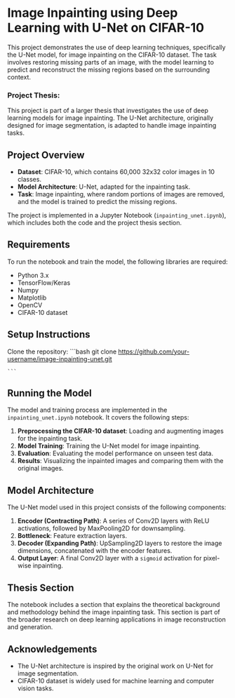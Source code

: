# Image Inpainting using Deep Learning with U-Net on CIFAR-10

This project demonstrates the use of deep learning techniques, specifically the U-Net model, for image inpainting on the CIFAR-10 dataset. The task involves restoring missing parts of an image, with the model learning to predict and reconstruct the missing regions based on the surrounding context.

### Project Thesis:
This project is part of a larger thesis that investigates the use of deep learning models for image inpainting. The U-Net architecture, originally designed for image segmentation, is adapted to handle image inpainting tasks.

## Project Overview

- **Dataset**: CIFAR-10, which contains 60,000 32x32 color images in 10 classes.
- **Model Architecture**: U-Net, adapted for the inpainting task.
- **Task**: Image inpainting, where random portions of images are removed, and the model is trained to predict the missing regions.

The project is implemented in a Jupyter Notebook (`inpainting_unet.ipynb`), which includes both the code and the project thesis section.

## Requirements

To run the notebook and train the model, the following libraries are required:
- Python 3.x
- TensorFlow/Keras
- Numpy
- Matplotlib
- OpenCV
- CIFAR-10 dataset

## Setup Instructions
 Clone the repository:
    ```bash
    git clone https://github.com/your-username/image-inpainting-unet.git
   
    ```

## Running the Model

The model and training process are implemented in the `inpainting_unet.ipynb` notebook. It covers the following steps:
1. **Preprocessing the CIFAR-10 dataset**: Loading and augmenting images for the inpainting task.
2. **Model Training**: Training the U-Net model for image inpainting.
3. **Evaluation**: Evaluating the model performance on unseen test data.
4. **Results**: Visualizing the inpainted images and comparing them with the original images.

## Model Architecture

The U-Net model used in this project consists of the following components:
1. **Encoder (Contracting Path)**: A series of Conv2D layers with ReLU activations, followed by MaxPooling2D for downsampling.
2. **Bottleneck**: Feature extraction layers.
3. **Decoder (Expanding Path)**: UpSampling2D layers to restore the image dimensions, concatenated with the encoder features.
4. **Output Layer**: A final Conv2D layer with a `sigmoid` activation for pixel-wise inpainting.


## Thesis Section

The notebook includes a section that explains the theoretical background and methodology behind the image inpainting task. This section is part of the broader research on deep learning applications in image reconstruction and generation.


## Acknowledgements

- The U-Net architecture is inspired by the original work on U-Net for image segmentation.
- CIFAR-10 dataset is widely used for machine learning and computer vision tasks.

